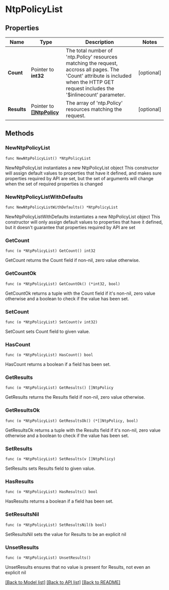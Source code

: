 # NtpPolicyList

## Properties

Name | Type | Description | Notes
------------ | ------------- | ------------- | -------------
**Count** | Pointer to **int32** | The total number of &#39;ntp.Policy&#39; resources matching the request, accross all pages. The &#39;Count&#39; attribute is included when the HTTP GET request includes the &#39;$inlinecount&#39; parameter. | [optional] 
**Results** | Pointer to [**[]NtpPolicy**](NtpPolicy.md) | The array of &#39;ntp.Policy&#39; resources matching the request. | [optional] 

## Methods

### NewNtpPolicyList

`func NewNtpPolicyList() *NtpPolicyList`

NewNtpPolicyList instantiates a new NtpPolicyList object
This constructor will assign default values to properties that have it defined,
and makes sure properties required by API are set, but the set of arguments
will change when the set of required properties is changed

### NewNtpPolicyListWithDefaults

`func NewNtpPolicyListWithDefaults() *NtpPolicyList`

NewNtpPolicyListWithDefaults instantiates a new NtpPolicyList object
This constructor will only assign default values to properties that have it defined,
but it doesn't guarantee that properties required by API are set

### GetCount

`func (o *NtpPolicyList) GetCount() int32`

GetCount returns the Count field if non-nil, zero value otherwise.

### GetCountOk

`func (o *NtpPolicyList) GetCountOk() (*int32, bool)`

GetCountOk returns a tuple with the Count field if it's non-nil, zero value otherwise
and a boolean to check if the value has been set.

### SetCount

`func (o *NtpPolicyList) SetCount(v int32)`

SetCount sets Count field to given value.

### HasCount

`func (o *NtpPolicyList) HasCount() bool`

HasCount returns a boolean if a field has been set.

### GetResults

`func (o *NtpPolicyList) GetResults() []NtpPolicy`

GetResults returns the Results field if non-nil, zero value otherwise.

### GetResultsOk

`func (o *NtpPolicyList) GetResultsOk() (*[]NtpPolicy, bool)`

GetResultsOk returns a tuple with the Results field if it's non-nil, zero value otherwise
and a boolean to check if the value has been set.

### SetResults

`func (o *NtpPolicyList) SetResults(v []NtpPolicy)`

SetResults sets Results field to given value.

### HasResults

`func (o *NtpPolicyList) HasResults() bool`

HasResults returns a boolean if a field has been set.

### SetResultsNil

`func (o *NtpPolicyList) SetResultsNil(b bool)`

 SetResultsNil sets the value for Results to be an explicit nil

### UnsetResults
`func (o *NtpPolicyList) UnsetResults()`

UnsetResults ensures that no value is present for Results, not even an explicit nil

[[Back to Model list]](../README.md#documentation-for-models) [[Back to API list]](../README.md#documentation-for-api-endpoints) [[Back to README]](../README.md)


